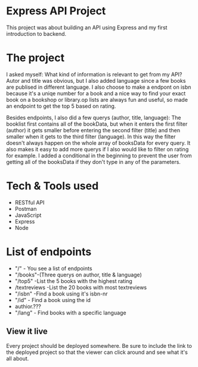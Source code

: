 # Express API Project

This project was about building an API using Express and my first introduction to backend.

# The project

I asked myself: What kind of information is relevant to get from my API?
Autor and title was obvious, but I also added language since a few books are publised in different language.
I also choose to make a endpont on isbn because it's a uniqe number for a book and a nice way to find your exact book on a bookshop or library.op lists are always fun and useful, so made an endpoint to get the top 5 based on rating.

Besides endpoints, I also did a few querys (author, title, language):
The booklist first contains all of the bookData, but when it enters the first filter (author) it gets smaller before entering the second filter (title) and then smaller when it gets to the third filter (language).
In this way the filter doesn't always happen on the whole array of booksData for every query. It also makes it easy to add more querys if I also would like to filter on rating for example. I added a conditional in the beginning to prevent the user from getting all of the booksData if they don't type in any of the parameters.

# Tech & Tools used
* RESTful API
* Postman
* JavaScript
* Express
* Node

# List of endpoints

* "/"   - You see a list of endpoints
* "/books"-(Three querys on author, title & language)
* "/top5" -List the 5 books with the highest rating
* /textreviews -List the 20 books with most textreviews
* "/isbn" -Find a book using it's isbn-nr
* "/id" - Find a book using the id
* authior.???
* "/lang" - Find books with a specific language


## View it live

Every project should be deployed somewhere. Be sure to include the link to the deployed project so that the viewer can click around and see what it's all about.
